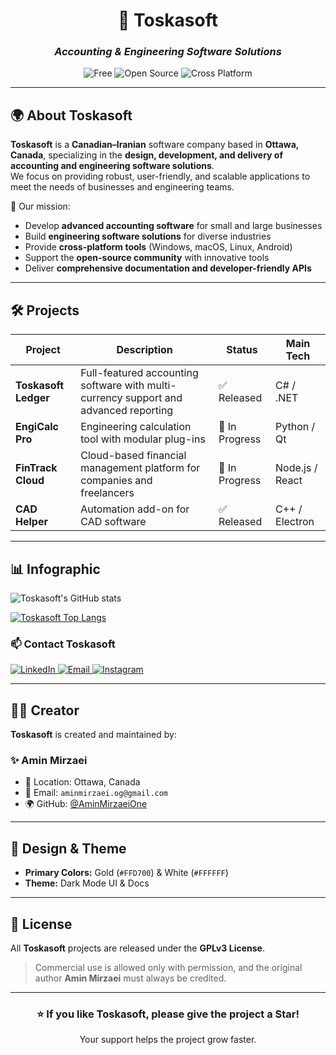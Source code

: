 <!-- Toskasoft README - Dark Theme with Gold & White Palette -->

<div align="center">

# 🌲 **Toskasoft**
### _Accounting & Engineering Software Solutions_

![Free](https://img.shields.io/badge/Free-Yes-FFD700?style=for-the-badge&logoColor=white)
![Open Source](https://img.shields.io/badge/Open%20Source-Yes-FFD700?style=for-the-badge&logoColor=white)
![Cross Platform](https://img.shields.io/badge/Cross%20Platform-Yes-FFD700?style=for-the-badge&logoColor=white)

</div>

---

## 🌍 About Toskasoft
**Toskasoft** is a **Canadian–Iranian** software company based in **Ottawa, Canada**, specializing in the **design, development, and delivery of accounting and engineering software solutions**.  
We focus on providing robust, user-friendly, and scalable applications to meet the needs of businesses and engineering teams.

🚀 Our mission:
- Develop **advanced accounting software** for small and large businesses  
- Build **engineering software solutions** for diverse industries  
- Provide **cross-platform tools** (Windows, macOS, Linux, Android)  
- Support the **open-source community** with innovative tools  
- Deliver **comprehensive documentation and developer-friendly APIs**

---

## 🛠️ Projects
| Project            | Description                                                          | Status        | Main Tech       |
|--------------------|----------------------------------------------------------------------|---------------|-----------------|
| **Toskasoft Ledger** | Full-featured accounting software with multi-currency support and advanced reporting | ✅ Released | C# / .NET |
| **EngiCalc Pro**   | Engineering calculation tool with modular plug-ins                   | 🚧 In Progress | Python / Qt |
| **FinTrack Cloud** | Cloud-based financial management platform for companies and freelancers | 🚧 In Progress | Node.js / React |
| **CAD Helper**     | Automation add-on for CAD software                                   | ✅ Released | C++ / Electron |

---

## 📊 Infographic

![Toskasoft's GitHub stats](https://github-readme-stats.vercel.app/api?username=toskasoft&show_icons=true&bg_color=000000&title_color=FFD700&text_color=FFFFFF&icon_color=FFD700)

[![Toskasoft Top Langs](https://github-readme-stats.vercel.app/api/top-langs?username=toskasoft&hide=html,scss,stylus,blade,jupyter%20notebook,python,css,shell,batchfile,dockerfile,typescript&show_icons=true&bg_color=000000&title_color=FFD700&text_color=FFFFFF&icon_color=FFD700)](https://github.com/toskasoft)

### 📫 Contact Toskasoft

<div display="flex">
  <a href="https://www.linkedin.com/company/toskasoft/">
    <img src="https://img.shields.io/badge/LinkedIn-FFD700.svg?style=for-the-badge&logo=linkedin&logoColor=white" alt="LinkedIn"/>
  </a>
  <a href="mailto:hello@toskasoft.com">
    <img src="https://img.shields.io/badge/Email-FFD700?style=for-the-badge&logo=gmail&logoColor=white" alt="Email"/>
  </a>
  <a href="https://instagram.com/toskasoft">
    <img src="https://img.shields.io/badge/Instagram-FFD700?style=for-the-badge&logo=instagram&logoColor=white" alt="Instagram"/>
  </a>
</div>

---

## 👨‍💻 Creator
**Toskasoft** is created and maintained by:

### ✨ Amin Mirzaei  
- 📍 Location: Ottawa, Canada  
- 📧 Email: `aminmirzaei.og@gmail.com`  
- 🌍 GitHub: [@AminMirzaeiOne](https://github.com/AminMirzaeiOne)

---

## 🎨 Design & Theme
- **Primary Colors:** Gold (`#FFD700`) & White (`#FFFFFF`)  
- **Theme:** Dark Mode UI & Docs  

---

## 📜 License
All **Toskasoft** projects are released under the **GPLv3 License**.  
> Commercial use is allowed only with permission, and the original author **Amin Mirzaei** must always be credited.

---

<div align="center">

### ⭐ If you like Toskasoft, please give the project a Star!  
Your support helps the project grow faster.

</div>
